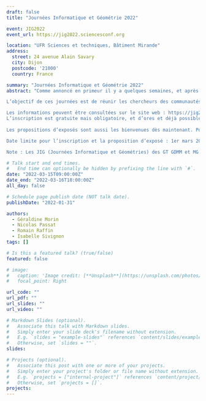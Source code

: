 ```yaml
---
draft: false
title: "Journées Informatique et Géométrie 2022"

event: JIG2022
event_url: https://jig2022.sciencesconf.org

location: "UFR Sciences et techniques, Bâtiment Mirande"
address:
  street: 24 avenue Alain Savary
  city: Dijon
  postcode: '21000'
  country: France

summary: "Journées Informatique et Géométrie 2022"
abstract: "Comme annoncé en primeur il y a quelques semaines, et après presque 4 années d’absence, les prochaines Journées Informatique et Géométrie auront lieu à Dijon les 15 et 16 mars 2022. La matinée du 16 mars sera commune aux JIG et aux journées du GTMG qui se tiendront les 16 et 17 mars. \n

L’objectif de ces journées est de réunir les chercheurs des communautés de géométrie des GdR Informatique Mathématique (GdR IM) et GdR Informatique Géométrique et Graphique, Réalité virtuelle et Visualisation (GdR IG-RV) : géométrie discrète, géométrie algorithmique et modélisation géométrique.  \n

Les informations peuvent être consultées sur le site web : https://jig2022.sciencesconf.org. 
L’inscription est gratuite mais obligatoire, et d’ores et déjà possible via le site web.  \n
  
Les propositions d’exposés sont aussi les bienvenues dès maintenant. Pour cela, il suffit de nous envoyer par mail à jig2022@sciencesconf.org le titre et résumé de votre exposé. Nous encourageons tout particulièrement les doctorants et jeunes docteurs à venir présenter leurs travaux devant une communauté un peu plus large que celle de leur GT. D’autre part, il est tout à fait possible de présenter des travaux déjà publiés dans un journal ou présentés dans une conférence internationale.  \n

Date limite pour l’inscription et la proposition d’exposé : 1er mars 2022.

Note : Les JIG (Journées Informatique et Géométries) des GT GDMM et MG auront lieu juste avant les journées du GT MG, les 15 et 16 mars, avec le mercredi 16 commun avec les journées du GT. Pour l'inscription (gratuite) et le programme : https://gtmg2022.sciencesconf.org/"

# Talk start and end times.
#   End time can optionally be hidden by prefixing the line with `#`.
date: "2022-03-15T09:00:00Z"
date_end: "2022-03-16T18:00:00Z"
all_day: false

# Schedule page publish date (NOT talk date).
publishDate: "2022-01-31"

authors: 
  - Géraldine Morin
  - Nicolas Passat
  - Romain Raffin
  - Isabelle Sivignon
tags: []

# Is this a featured talk? (true/false)
featured: false

# image:
#   caption: 'Image credit: [**Unsplash**](https://unsplash.com/photos/bzdhc5b3Bxs)'
#   focal_point: Right

url_code: ""
url_pdf: ""
url_slides: ""
url_video: ""

# Markdown Slides (optional).
#   Associate this talk with Markdown slides.
#   Simply enter your slide deck's filename without extension.
#   E.g. `slides = "example-slides"` references `content/slides/example-slides.md`.
#   Otherwise, set `slides = ""`.
slides:

# Projects (optional).
#   Associate this post with one or more of your projects.
#   Simply enter your project's folder or file name without extension.
#   E.g. `projects = ["internal-project"]` references `content/project/deep-learning/index.md`.
#   Otherwise, set `projects = []`.
projects:
---
```

